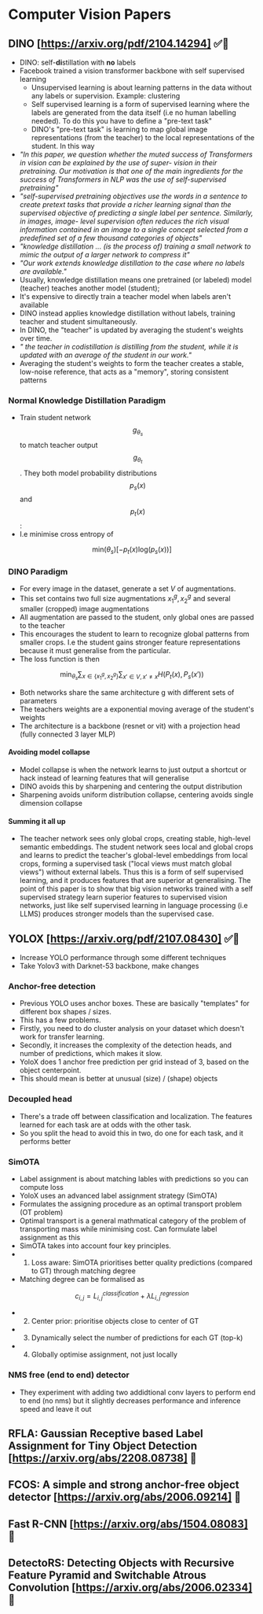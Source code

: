# Computer Vision Papers

## DINO [https://arxiv.org/pdf/2104.14294] ✅📜
* DINO: self-**di**stillation with **no** labels
* Facebook trained a vision transformer backbone with self supervised learning
  * Unsupervised learning is about learning patterns in the data without any labels or supervision. Example: clustering
  * Self supervised learning is a form of supervised learning where the labels are generated from the data itself (i.e no human labelling needed). To do this you have to define a "pre-text task"
  * DINO's "pre-text task" is learning to map global image representations (from the teacher) to the local representations of the student. In this way 
* _"In this paper, we question whether the muted success of
Transformers in vision can be explained by the use of super-
vision in their pretraining. Our motivation is that one of the
main ingredients for the success of Transformers in NLP was
the use of self-supervised pretraining"_
* _"self-supervised pretraining objectives use the words
in a sentence to create pretext tasks that provide a richer
learning signal than the supervised objective of predicting
a single label per sentence. Similarly, in images, image-
level supervision often reduces the rich visual information
contained in an image to a single concept selected from a
predefined set of a few thousand categories of objects"_
* _"knowledge distillation ... (is the process of) training a small network to mimic the
output of a larger network to compress it"_
* _"Our work extends knowledge distillation to the case
where no labels are available."_
* Usually, knowledge distillation means one pretrained (or labeled) model (teacher) teaches another model (student); 
* It's expensive to directly train a teacher model when labels aren't available
* DINO instead applies knowledge distillation without labels, training teacher and student simultaneously.
* In DINO, the "teacher" is updated by averaging the student's weights over time.
* _" the teacher in
codistillation is distilling from the student, while it is
updated with an average of the student in our work."_
* Averaging the student's weights to form the teacher creates a stable, low-noise reference, that acts as a "memory", storing consistent patterns
### Normal Knowledge Distillation Paradigm
* Train student network $$g_{θ_{s}}$$ to match teacher output $$g_{θ_{t}}$$. They both model probability distributions $$p_{s}(x)$$ and $$p_{t}(x)$$: 
* I.e minimise cross entropy of
```math
\text{min} (\theta_{s})[-p_{t}(x) \text{log}(p_{s}(x))]
```
### DINO Paradigm
* For every image in the dataset, generate a set $V$ of augmentations. 
* This set contains two full size augmentations $x_{1}^{g},x_{2}^{g}$ and several smaller (cropped) image augmentations
* All augmentation are passed to the student, only global ones are passed to the teacher
* This encourages the student to learn to recognize global patterns from smaller crops. I.e the student gains stronger feature representations because it must generalise from the particular.
* The loss function is then
```math
\min_{\theta_s} \sum_{x \in \{x_1^g, x_2^g\}} \sum_{x' \in V, x' \neq x} H(P_t(x), P_s(x'))
```
* Both networks share the same architecture g with different sets of parameters
* The teachers weights are a exponential moving average of the student's weights
* The architecture is a backbone (resnet or vit) with a projection head (fully connected 3 layer MLP)
#### Avoiding model collapse
* Model collapse is when the network learns to just output a shortcut or hack instead of learning features that will generalise
* DINO avoids this by sharpening and centering the output distribution
* Sharpening avoids uniform distribution collapse, centering avoids single dimension collapse
#### Summing it all up
* The teacher network sees only global crops, creating stable, high-level semantic embeddings. The student network sees local and global crops and learns to predict the teacher's global-level embeddings from local crops, forming a supervised task ("local views must match global views") without external labels. Thus this is a form of self supervised learning, and it produces features that are superior at generalising. The point of this paper is to show that big vision networks trained with a self supervised strategy learn superior features to supervised vision networks, just like self supervised learning in language processing (i.e LLMS) produces stronger models than the supervised case.

## YOLOX [https://arxiv.org/pdf/2107.08430] ✅📜
* Increase YOLO performance through some different techniques
* Take Yolov3 with Darknet-53 backbone, make changes
### Anchor-free detection
* Previous YOLO uses anchor boxes. These are basically "templates" for different box shapes / sizes.
* This has a few problems.
* Firstly, you need to do cluster analysis on your dataset which doesn't work for transfer learning.
* Secondly, it increases the complexity of the detection heads, and number of predictions, which makes it slow. 
* YoloX does 1 anchor free prediction per grid instead of 3, based on the object centerpoint.
* This should mean is better at unusual (size) / (shape) objects
### Decoupled head 
* There's a trade off between classification and localization. The features learned for each task are at odds with the other task.
* So you split the head to avoid this in two, do one for each task, and it performs better
### SimOTA
* Label assignment is about matching lables with predictions so you can compute loss
* YoloX uses an advanced label assignment strategy (SimOTA)
* Formulates the assigning procedure as an optimal transport problem (OT problem) 
* Optimal transport is a general mathmatical category of the problem of transporting mass while minimising cost. Can formulate label assignment as this
* SimOTA takes into account four key principles. 
 * 1. Loss aware: SimOTA prioritises better quality predictions (compared to GT) through matching degree
 * Matching degree can be formalised as
```math
c_{i,j} = L_{i,j}^{classification} + \lambda L_{i,j}^{regression}
```
 * 2. Center prior: prioritise objects close to center of GT
 * 3. Dynamically select the number of predictions for each GT (top-k)
 * 4. Globally optimise assignment, not just locally
### NMS free (end to end) detector
* They experiment with adding two addidtional conv layers to perform end to end (no nms) but it slightly decreases performance and inference speed and leave it out

## RFLA: Gaussian Receptive based Label Assignment for Tiny Object Detection [https://arxiv.org/abs/2208.08738] 📜

## FCOS: A simple and strong anchor-free object detector [https://arxiv.org/abs/2006.09214] 📜

## Fast R-CNN [https://arxiv.org/abs/1504.08083] 📜

## DetectoRS: Detecting Objects with Recursive Feature Pyramid and Switchable Atrous Convolution [https://arxiv.org/abs/2006.02334] 📜
